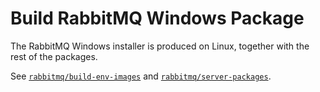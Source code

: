 # Build RabbitMQ Windows Package

The RabbitMQ Windows installer is produced on Linux, together
with the rest of the packages.

See [`rabbitmq/build-env-images`](https://github.com/rabbitmq/build-env-images) and [`rabbitmq/server-packages`](https://github.com/rabbitmq/server-packages?tab=readme-ov-file).
